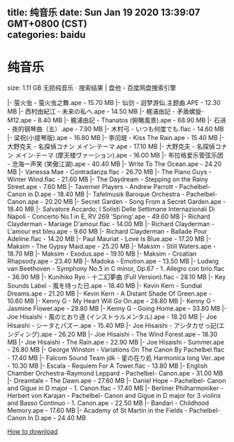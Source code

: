 
title: 纯音乐
date: Sun Jan 19 2020 13:39:07 GMT+0800 (CST)    
categories: baidu
---

# 纯音乐
size: 1.11 GB
 无损纯音乐 · 搜索结果 | 盘他 - 百度网盘搜索引擎
 
|- 萤火虫 - 萤火虫之舞.ape - 15.70 MB
|- 仙剑 - 迴梦游仙.主题曲.APE - 12.30 MB
|- 西村由紀江 - 未来の私へ.ape - 14.50 MB
|- 梶浦由記 - 矛盾螺旋- M12.ape - 8.40 MB
|- 梶浦由記 - Thanatos (俯瞰風景).ape - 68.90 MB
|- 石进 - 夜的钢琴曲（五）.ape - 7.90 MB
|- 木村弓 - いつも何度でも.flac - 14.60 MB
|- 梁祝(小提琴版).ape - 16.80 MB
|- 李闰珉 - Kiss The Rain.ape - 15.40 MB
|- 大野克夫 - 名探偵コナン メイン·テーマ.ape - 17.10 MB
|- 大野克夫 - 名探偵コナン メイン·テーマ (摩天楼ヴァーション).ape - 16.00 MB
|- 布拉格爱乐管弦乐团 - 沧海一声笑 (笑傲江湖).ape - 40.40 MB
|- Write To The Ocean.ape - 24.20 MB
|- Vanessa Mae - Contradanza.flac - 26.70 MB
|- The Piano Guys - Winter Wind.flac - 21.60 MB
|- The Daydream - Stepping on the Rainy Street.ape - 7.60 MB
|- Taverner Players - Andrew Parrott - Pachelbel- Canon in D.ape - 18.40 MB
|- Tafelmusik Baroque Orchestra - Pachelbel- Canon.ape - 20.20 MB
|- Secret Garden - Song From a Secret Garden.ape - 18.40 MB
|- Salvatore Accardo; I Solisti Delle Settimane Internazionali Di Napoli - Concerto No.1 in E, RV 269 'Spring'.ape - 49.60 MB
|- Richard Clayderman - Mariage D'amour.flac - 14.00 MB
|- Richard Clayderman - L'amour est bleu.ape - 9.60 MB
|- Richard Clayderman - Ballade Pour Adeline.flac - 14.20 MB
|- Paul Mauriat - Love Is Blue.ape - 17.20 MB
|- Maksim - The Gypsy Maid.ape - 25.20 MB
|- Maksim - Still Waters.ape - 18.70 MB
|- Maksim - Exodus.ape - 19.10 MB
|- Maksim - Croatian Rhapsody.ape - 23.40 MB
|- Madoka - Emotion.ape - 13.50 MB
|- Ludwig van Beethoven - Symphony No.5 in C minor, Op.67 - 1. Allegro con brio.flac - 36.90 MB
|- Kunihiko Ryo - 十二幻夢曲 (Full Version).flac - 28.10 MB
|- Key Sounds Label - 風を待った日.ape - 18.40 MB
|- Kevin Kern - Sundial Dreams.ape - 21.20 MB
|- Kevin Kern - A Distant Shade Of Green.ape - 10.60 MB
|- Kenny G - My Heart Will Go On.ape - 28.80 MB
|- Kenny G - Jasmine Flower.ape - 29.80 MB
|- Kenny G - Going Home.ape - 33.80 MB
|- Joe Hisaishi - 風のとおり道 (インストゥルメンタル).ape - 18.20 MB
|- Joe Hisaishi - シータとパズー.ape - 15.40 MB
|- Joe Hisaishi - アシタカせっ記(エンディング).ape - 26.20 MB
|- Joe Hisaishi - The Wind Forest.ape - 18.30 MB
|- Joe Hisaishi - The Rain.ape - 22.90 MB
|- Joe Hisaishi - Summer.ape - 26.80 MB
|- George Winston - Variations On The Canon By Pachelbel.flac - 17.40 MB
|- Falcom Sound Team jdk - 星の在り処 Harmonica long Ver..ape - 10.30 MB
|- Escala - Requiem For A Tower.flac - 13.80 MB
|- English Chamber Orchestra-Raymond Leppard - Pachelbel- Canon.ape - 31.00 MB
|- Dreamtale - The Dawn.ape - 27.60 MB
|- Daniel Hope - Pachelbel- Canon and Gigue in D major - 1. Canon.flac - 17.40 MB
|- Berliner Philharmoniker - Herbert von Karajan - Pachelbel- Canon and Gigue in D major for 3 violins and Basso Continuo - 1. Canon.ape - 22.50 MB
|- Bandari - Childhood Memory.ape - 17.60 MB
|- Academy of St Martin in the Fields - Pachelbel- Canon In D.ape - 24.40 MB

[How to download](https://bpcam.bemobtrk.com/go/2ceec3aa-1ca2-46d6-b9ff-aaa5c184517c?jno=5494)